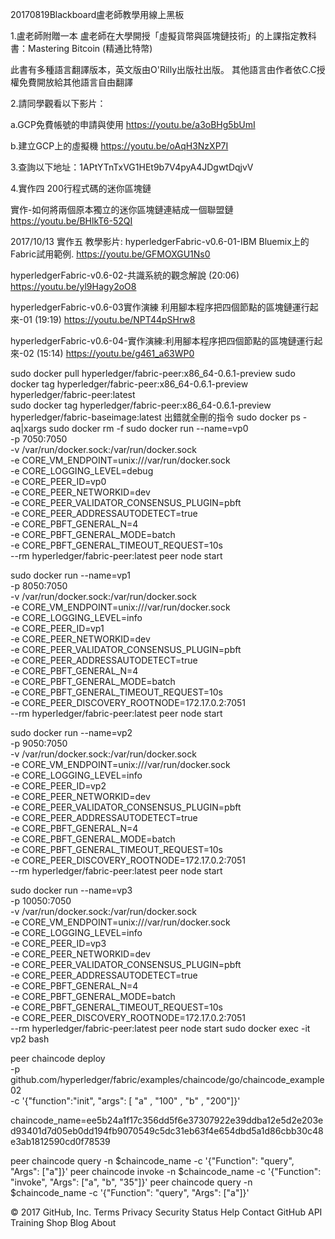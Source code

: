 20170819Blackboard盧老師教學用線上黑板

1.盧老師附贈一本 盧老師在大學開授「虛擬貨幣與區塊鏈技術」的上課指定教科書：Mastering Bitcoin (精通比特幣)

此書有多種語言翻譯版本，英文版由O'Rilly出版社出版。 其他語言由作者依C.C授權免費開放給其他語言自由翻譯

2.請同學觀看以下影片：

a.GCP免費帳號的申請與使用 https://youtu.be/a3oBHg5bUmI

b.建立GCP上的虛擬機 https://youtu.be/oAqH3NzXP7I

3.查詢以下地址：1APtYTnTxVG1HEt9b7V4pyA4JDgwtDqjvV

4.實作四 200行程式碼的迷你區塊鏈

實作-如何將兩個原本獨立的迷你區塊鏈連結成一個聯盟鏈
https://youtu.be/BHlkT6-52QI

2017/10/13 實作五 教學影片: hyperledgerFabric-v0.6-01-IBM Bluemix上的Fabric試用範例. https://youtu.be/GFMOXGU1Ns0

hyperledgerFabric-v0.6-02-共識系統的觀念解說 (20:06) https://youtu.be/yl9Hagy2oO8

hyperledgerFabric-v0.6-03實作演練 利用腳本程序把四個節點的區塊鏈運行起來-01 (19:19) https://youtu.be/NPT44pSHrw8

hyperledgerFabric-v0.6-04-實作演練:利用腳本程序把四個節點的區塊鏈運行起來-02 (15:14) https://youtu.be/g461_a63WP0

sudo docker pull hyperledger/fabric-peer:x86_64-0.6.1-preview
sudo docker tag hyperledger/fabric-peer:x86_64-0.6.1-preview hyperledger/fabric-peer:latest     
sudo docker tag hyperledger/fabric-peer:x86_64-0.6.1-preview hyperledger/fabric-baseimage:latest
出錯就全刪的指令
sudo docker ps -aq|xargs sudo docker rm -f
sudo docker run --name=vp0 \
    -p 7050:7050 \
    -v /var/run/docker.sock:/var/run/docker.sock \
    -e CORE_VM_ENDPOINT=unix:///var/run/docker.sock \
    -e CORE_LOGGING_LEVEL=debug \
    -e CORE_PEER_ID=vp0 \
    -e CORE_PEER_NETWORKID=dev \
    -e CORE_PEER_VALIDATOR_CONSENSUS_PLUGIN=pbft \
    -e CORE_PEER_ADDRESSAUTODETECT=true \
    -e CORE_PBFT_GENERAL_N=4 \
    -e CORE_PBFT_GENERAL_MODE=batch \
    -e CORE_PBFT_GENERAL_TIMEOUT_REQUEST=10s \
    --rm hyperledger/fabric-peer:latest peer node start

sudo docker run --name=vp1 \
    -p 8050:7050 \
    -v /var/run/docker.sock:/var/run/docker.sock \
    -e CORE_VM_ENDPOINT=unix:///var/run/docker.sock \
    -e CORE_LOGGING_LEVEL=info \
    -e CORE_PEER_ID=vp1 \
    -e CORE_PEER_NETWORKID=dev \
    -e CORE_PEER_VALIDATOR_CONSENSUS_PLUGIN=pbft \
    -e CORE_PEER_ADDRESSAUTODETECT=true \
    -e CORE_PBFT_GENERAL_N=4 \
    -e CORE_PBFT_GENERAL_MODE=batch \
    -e CORE_PBFT_GENERAL_TIMEOUT_REQUEST=10s \
    -e CORE_PEER_DISCOVERY_ROOTNODE=172.17.0.2:7051 \
    --rm hyperledger/fabric-peer:latest peer node start

sudo docker run --name=vp2 \
    -p 9050:7050 \
    -v /var/run/docker.sock:/var/run/docker.sock \
    -e CORE_VM_ENDPOINT=unix:///var/run/docker.sock \
    -e CORE_LOGGING_LEVEL=info \
    -e CORE_PEER_ID=vp2 \
    -e CORE_PEER_NETWORKID=dev \
    -e CORE_PEER_VALIDATOR_CONSENSUS_PLUGIN=pbft \
    -e CORE_PEER_ADDRESSAUTODETECT=true \
    -e CORE_PBFT_GENERAL_N=4 \
    -e CORE_PBFT_GENERAL_MODE=batch \
    -e CORE_PBFT_GENERAL_TIMEOUT_REQUEST=10s \
    -e CORE_PEER_DISCOVERY_ROOTNODE=172.17.0.2:7051 \
    --rm hyperledger/fabric-peer:latest peer node start

sudo docker run --name=vp3 \
    -p 10050:7050 \
    -v /var/run/docker.sock:/var/run/docker.sock \
    -e CORE_VM_ENDPOINT=unix:///var/run/docker.sock \
    -e CORE_LOGGING_LEVEL=info \
    -e CORE_PEER_ID=vp3 \
    -e CORE_PEER_NETWORKID=dev \
    -e CORE_PEER_VALIDATOR_CONSENSUS_PLUGIN=pbft \
    -e CORE_PEER_ADDRESSAUTODETECT=true \
    -e CORE_PBFT_GENERAL_N=4 \
    -e CORE_PBFT_GENERAL_MODE=batch \
    -e CORE_PBFT_GENERAL_TIMEOUT_REQUEST=10s \
    -e CORE_PEER_DISCOVERY_ROOTNODE=172.17.0.2:7051 \
    --rm hyperledger/fabric-peer:latest peer node start
sudo docker exec -it vp2 bash

peer chaincode deploy \
-p github.com/hyperledger/fabric/examples/chaincode/go/chaincode_example02 \
-c '{"function":"init", "args": [ "a" , "100" , "b" , "200"]}'

chaincode_name=ee5b24a1f17c356dd5f6e37307922e39ddba12e5d2e203ed93401d7d05eb0dd194fb9070549c5dc31eb63f4e654dbd5a1d86cbb30c48e3ab1812590cd0f78539

peer chaincode query -n $chaincode_name -c '{"Function": "query", "Args": ["a"]}'
peer chaincode invoke -n $chaincode_name -c '{"Function": "invoke", "Args": ["a", "b", "35"]}'
peer chaincode query -n $chaincode_name -c '{"Function": "query", "Args": ["a"]}'

© 2017 GitHub, Inc.
Terms
Privacy
Security
Status
Help
Contact GitHub
API
Training
Shop
Blog
About
